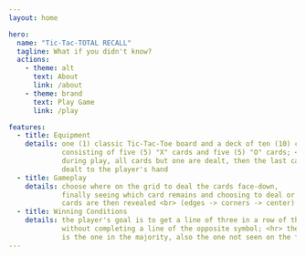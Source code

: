```yaml
---
layout: home

hero:
  name: "Tic-Tac-TOTAL RECALL"
  tagline: What if you didn't know?
  actions:
    - theme: alt
      text: About
      link: /about
    - theme: brand
      text: Play Game
      link: /play

features:
  - title: Equipment
    details: one (1) classic Tic-Tac-Toe board and a deck of ten (10) cards,
             consisting of five (5) "X" cards and five (5) "O" cards; <hr>
             during play, all cards but one are dealt, then the last card is 
             dealt to the player's hand
  - title: Gameplay
    details: choose where on the grid to deal the cards face-down,
             finally seeing which card remains and choosing to deal or discard it; <hr>
             cards are then revealed <br> (edges -> corners -> center) with bidding between reveals
  - title: Winning Conditions
    details: the player's goal is to get a line of three in a row of their symbol,
             without completing a line of the opposite symbol; <hr> the player's symbol
             is the one in the majority, also the one not seen on the final card
---
```


<!--
Copyright (c) 2025 Kevin Damm
MIT License

Permission is hereby granted, free of charge, to any person obtaining a copy
of this software and associated documentation files (the "Software"), to deal
in the Software without restriction, including without limitation the rights
to use, copy, modify, merge, publish, distribute, sublicense, and/or sell
copies of the Software, and to permit persons to whom the Software is
furnished to do so, subject to the following conditions:

The above copyright notice and this permission notice shall be included in all
copies or substantial portions of the Software.

THE SOFTWARE IS PROVIDED "AS IS", WITHOUT WARRANTY OF ANY KIND, EXPRESS OR
IMPLIED, INCLUDING BUT NOT LIMITED TO THE WARRANTIES OF MERCHANTABILITY,
FITNESS FOR A PARTICULAR PURPOSE AND NONINFRINGEMENT. IN NO EVENT SHALL THE
AUTHORS OR COPYRIGHT HOLDERS BE LIABLE FOR ANY CLAIM, DAMAGES OR OTHER
LIABILITY, WHETHER IN AN ACTION OF CONTRACT, TORT OR OTHERWISE, ARISING FROM,
OUT OF OR IN CONNECTION WITH THE SOFTWARE OR THE USE OR OTHER DEALINGS IN THE
SOFTWARE.
-->

<!--@include: ./rules.md-->

<style>
:root {
  --subtle-blue: #424969;
}

hr {
  display: block;
  height: 1px;
  border: 0;
  border-top: 1px solid var(--subtle-blue);
  background-color: unset;
}

h1:not(.heading) {
  padding-top: 1em;
  margin-top: 2em;
  border-top: 1px solid var(--subtle-blue);
}
</style>
